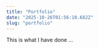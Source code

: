```yaml
---
title: "Portfolio"
date: "2025-10-26T01:56:10.682Z"
slug: "portfolio"
---
```



This is what I have done …


